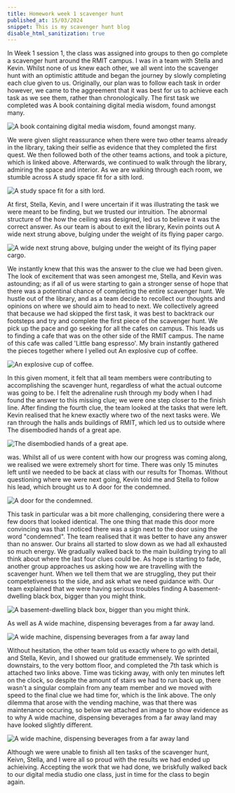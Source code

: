 ```yaml
---
title: Homework week 1 scavenger hunt 
published_at: 15/03/2024
snippet: This is my scavenger hunt blog 
disable_html_sanitization: true 
---
```


In Week 1 session 1, the class was assigned into groups to then go complete a scavenger hunt around the RMIT campus. I was in a team with Stella and Kevin. Whilst none of us knew each other, we all went into the scavenger hunt with an optimistic attitude and began the journey by slowly completing each clue given to us. Originally, our plan was to follow each task in order however, we came to the aggreement that it was best for us to achieve each task as we see them, rather than chronologically. The first task we completed was A book containing digital media wisdom, found amongst many.

![A book containing digital media wisdom, found amongst many.](/w01s1/thumbnail_IMG_5635.jpg)

We were given slight reassurance when there were two other teams already in the library, taking their selfie as evidence that they completed the first quest. We then followed both of the other teams actions, and took a picture, which is linked above. Afterwards, we continued to walk through the library, admiring the space and interior. As we are walking through each room, we stumble across A study space fit for a sith lord.

![A study space fit for a sith lord.](/w01s1/thumbnail_IMG_5636.jpg)

At first, Stella, Kevin, and I were uncertain if it was illustrating the task we were meant to be finding, but we trusted our intruition. The abnormal structure of the how the ceiling was designed, led us to believe it was the correct answer. As our team is about to exit the library, Kevin points out A wide next strung above, bulging under the weight of its flying paper cargo.

![A wide next strung above, bulging under the weight of its flying paper cargo.](/w01s1/thumbnail_IMG_5637.jpg)

We instantly knew that this was the answer to the clue we had been given. The look of excitement that was seen amongest me, Stella, and Kevin was astounding; as if all of us were starting to gain a stronger sense of hope that there was a potentinal chance of completing the entire scavenger hunt. We hustle out of the library, and as a team decide to recollect our thoughts and opinions on where we should aim to head to next. We collectively agreed that because we had skipped the first task, it was best to backtrack our footsteps and try and complete the first piece of the scavenger hunt. We pick up the pace and go seeking for all the cafes on campus. This leads us to finding a cafe that was on the other side of the RMIT campus. The name of this cafe was called 'Little bang espresso'. My brain instantly gathered the pieces together where I yelled out An explosive cup of coffee.

![An explosive cup of coffee.](/w01s1/thumbnail_IMG_5638.jpg)

In this given moment, it felt that all team members were contributing to accomplishing the scavenger hunt, regardless of what the actual outcome was going to be. I felt the adrenaline rush through my body when I had found the answer to this missing clue; we were one step closer to the finish line. After finding the fourth clue, the team looked at the tasks that were left. Kevin realised that he knew exactly where two of the next tasks were. We ran through the halls ands buildings of RMIT, which led us to outside where The disembodied hands of a great ape.

![The disembodied hands of a great ape.](/w01s1/thumbnail_IMG_5639.jpg)

was. Whilst all of us were content with how our progress was coming along, we realised we were extremely short for time. There was only 15 minutes left until we needed to be back at class with our results for Thomas. Without questioning where we were next going, Kevin told me and Stella to follow his lead, which brought us to A door for the condemned.

![A door for the condemned.](/w01s1/thumbnail_IMG_5640.jpg)

This task in particular was a bit more challenging, considering there were a few doors that looked identical. The one thing that made this door more convincing was that I noticed there was a sign next to the door using the word "condemned". The team realised that it was better to have any answer than no answer. Our brains all started to slow down as we had all exhausted so much energy. We gradually walked back to the main building trying to all think about where the last four clues could be. As hope is starting to fade, another group approaches us asking how we are travelling with the scavenger hunt. When we tell them that we are struggling, they put their competetiveness to the side, and ask what we need guidance with. Our team explained that we were having serious troubles finding A basement-dwelling black box, bigger than you might think. 

![A basement-dwelling black box, bigger than you might think.](/w01s1/thumbnail_IMG_5641.jpg)

As well as A wide machine, dispensing beverages from a far away land. 

![A wide machine, dispensing beverages from a far away land](/w01s1/thumbnail_IMG_5642.jpg)

Without hesitation, the other team told us exactly where to go with detail, and Stella, Kevin, and I showed our gratitude emmensely. We sprinted downstairs, to the very bottom floor, and completed the 7th task which is attached two links above. Time was ticking away, with only ten minutes left on the clock, so despite the amount of stairs we had to run back up, there wasn't a singular complain from any team member and we moved with speed to the final clue we had time for, which is the link above. The only dilemma that arose with the vending machine, was that there was maintenance occuring, so below we attached an image to show evidence as to why A wide machine, dispensing beverages from a far away land may have looked slightly different. 

![A wide machine, dispensing beverages from a far away land](/w01s1/thumbnail_IMG_5643.jpg)

Although we were unable to finish all ten tasks of the scavenger hunt, Keivn, Stella, and I were all so proud with the results we had ended up achieiving. Accepting the work that we had done, we briskfully walked back to our digital media studio one class, just in time for the class to begin again. 